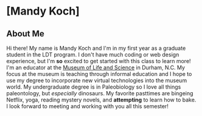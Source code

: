 # [Mandy Koch]

## About Me
Hi there! My name is Mandy Koch and I'm in my first year as a graduate student in the LDT program. I don't have much coding or web design experience, but I'm **so** excited to get started with this class to learn more! I'm an educator at the [Museum of Life and Science](http://www.lifeandscience.org) in Durham, N.C. My focus at the museum is teaching through informal education and I hope to use my degree to incorporate new virtual technologies into the museum world. My undergraduate degree is in Paleobiology so I love all things paleontology, but _especially_ dinosaurs. My favorite pasttimes are bingeing Netflix, yoga, reading mystery novels, and **attempting** to learn how to bake. I look forward to meeting and working with you all this semester! 

